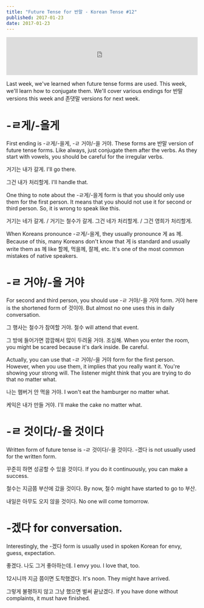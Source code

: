 ```yaml
---
title: "Future Tense for 반말 - Korean Tense #12"
published: 2017-01-23
date: 2017-01-23
---
```

<iframe id="audio_iframe" src="https://www.podbean.com/media/player/rchvt-66da1b?skin=3" width="100%" height="100" frameborder="0" scrolling="no"></iframe>

Last week, we've learned when future tense forms are used. This week, we'll learn how to conjugate them. We'll cover various endings for 반말 versions this week and 존댓말 versions for next week. 

# -ㄹ게/-을게

First ending is -ㄹ게/-을게, -ㄹ 거야/-을 거야. These forms are 반말 version of future tense forms. Like always, just conjugate them after the verbs. As they start with vowels, you should be careful for the irregular verbs. 

거기는 내가 갈게.
I'll go there.

그건 내가 처리할게.
I'll handle that. 

One thing to note about the -ㄹ게/-을게 form is that you should only use them for the first person. It means that you should not use it for second or third person. So, it is wrong to speak like this. 

거기는 네가 갈게. / 거기는 철수가 갈게.
그건 네가 처리할게. / 그건 영희가 처리할게. 

When Koreans pronounce -ㄹ게/-을게, they usually pronounce 게 as 께. Because of this, many Koreans don't know that 게 is standard and usually write them as 께 like 할께, 먹을께, 잘께, etc. It's one of the most common mistakes of native speakers. 

# -ㄹ 거야/-을 거야

For second and third person, you should use -ㄹ 거야/-을 거야 form. 거야 here is the shortened form of 것이야. But almost no one uses this in daily conversation. 

그 행사는 철수가 참여할 거야. 
철수 will attend that event. 

그 방에 들어가면 깜깜해서 많이 두려울 거야. 조심해. 
When you enter the room, you might be scared because it's dark inside. Be careful. 

Actually, you can use that -ㄹ 거야/-을 거야 form for the first person. However, when you use them, it implies that you really want it. You're showing your strong will. The listener might think that you are trying to do that no matter what. 

나는 햄버거 안 먹을 거야. 
I won't eat the hamburger no matter what. 

케익은 내가 만들 거야. 
I'll make the cake no matter what. 

# -ㄹ 것이다/-을 것이다

Written form of future tense is -ㄹ 것이다/-을 것이다. -겠다 is not usually used for the written form. 

꾸준히 하면 성공할 수 있을 것이다. 
If you do it continuously, you can make a success. 

철수는 지금쯤 부산에 갔을 것이다. 
By now, 철수 might have started to go to 부산. 

내일은 아무도 오지 않을 것이다. 
No one will come tomorrow. 

# -겠다 for conversation.

Interestingly, the -겠다 form is usually used in spoken Korean for envy, guess, expectation. 

좋겠다. 나도 그거 좋아하는데. 
I envy you. I love that, too. 

12시니까 지금 쯤이면 도착했겠다. 
It's noon. They might have arrived. 

그렇게 불평하지 않고 그냥 했으면 벌써 끝났겠다. 
If you have done without complaints, it must have finished. 
